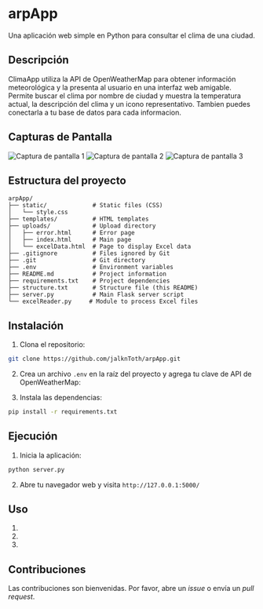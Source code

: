 # arpApp

Una aplicación web simple en Python para consultar el clima de una ciudad.

## Descripción

ClimaApp utiliza la API de OpenWeatherMap para obtener información meteorológica y la presenta al usuario en una interfaz web amigable.  Permite buscar el clima por nombre de ciudad y muestra la temperatura actual, la descripción del clima y un icono representativo. Tambien puedes conectarla a tu base de datos para cada informacion. 

## Capturas de Pantalla

![Captura de pantalla 1](screenshots/captura1.png)
![Captura de pantalla 2](screenshots/captura2.png)
![Captura de pantalla 3](screenshots/captura3.png)

## Estructura del proyecto

```
arpApp/
├── static/             # Static files (CSS)
│   └── style.css
├── templates/          # HTML templates
├── uploads/            # Upload directory
│   ├── error.html      # Error page
│   ├── index.html      # Main page
│   └── excelData.html  # Page to display Excel data
├── .gitignore          # Files ignored by Git
├── .git                # Git directory 
├── .env                # Environment variables 
├── README.md           # Project information
├── requirements.txt    # Project dependencies
├── structure.txt       # Structure file (this README)
├── server.py           # Main Flask server script
└── excelReader.py     # Module to process Excel files
```

## Instalación

1. Clona el repositorio:

```bash
git clone https://github.com/jalknToth/arpApp.git
```

2. Crea un archivo `.env` en la raíz del proyecto y agrega tu clave de API de OpenWeatherMap:

3. Instala las dependencias:

```bash
pip install -r requirements.txt
```

## Ejecución

1. Inicia la aplicación:

```bash
python server.py
```

2. Abre tu navegador web y visita `http://127.0.0.1:5000/`

## Uso

1. 
2.
3.

## Contribuciones

Las contribuciones son bienvenidas. Por favor, abre un *issue* o envía un *pull request*.
